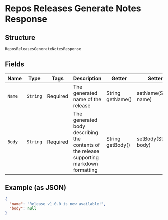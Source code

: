 
# Repos Releases Generate Notes Response

## Structure

`ReposReleasesGenerateNotesResponse`

## Fields

| Name | Type | Tags | Description | Getter | Setter |
|  --- | --- | --- | --- | --- | --- |
| `Name` | `String` | Required | The generated name of the release | String getName() | setName(String name) |
| `Body` | `String` | Required | The generated body describing the contents of the release supporting markdown formatting | String getBody() | setBody(String body) |

## Example (as JSON)

```json
{
  "name": "Release v1.0.0 is now available!",
  "body": null
}
```

